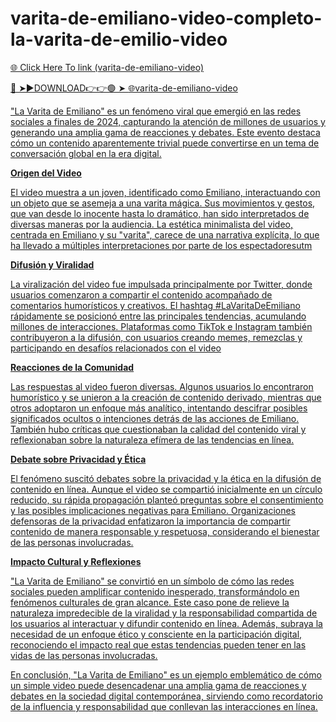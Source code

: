 # varita-de-emiliano-video-completo-la-varita-de-emilio-video

<a href="https://qomlix.cfd/NUYIWSD"> 🌐 Click Here To link (varita-de-emiliano-video)

🔴 ➤►DOWNLOAD👉👉🟢 ➤  <a href="https://qomlix.cfd/NUYIWSD"> 🌐varita-de-emiliano-video

"La Varita de Emiliano" es un fenómeno viral que emergió en las redes sociales a finales de 2024, capturando la atención de millones de usuarios y generando una amplia gama de reacciones y debates. Este evento destaca cómo un contenido aparentemente trivial puede convertirse en un tema de conversación global en la era digital.

**Origen del Video**

El video muestra a un joven, identificado como Emiliano, interactuando con un objeto que se asemeja a una varita mágica. Sus movimientos y gestos, que van desde lo inocente hasta lo dramático, han sido interpretados de diversas maneras por la audiencia. La estética minimalista del video, centrada en Emiliano y su "varita", carece de una narrativa explícita, lo que ha llevado a múltiples interpretaciones por parte de los espectadoresutm

**Difusión y Viralidad**

La viralización del video fue impulsada principalmente por Twitter, donde usuarios comenzaron a compartir el contenido acompañado de comentarios humorísticos y creativos. El hashtag #LaVaritaDeEmiliano rápidamente se posicionó entre las principales tendencias, acumulando millones de interacciones. Plataformas como TikTok e Instagram también contribuyeron a la difusión, con usuarios creando memes, remezclas y participando en desafíos relacionados con el video

**Reacciones de la Comunidad**

Las respuestas al video fueron diversas. Algunos usuarios lo encontraron humorístico y se unieron a la creación de contenido derivado, mientras que otros adoptaron un enfoque más analítico, intentando descifrar posibles significados ocultos o intenciones detrás de las acciones de Emiliano. También hubo críticas que cuestionaban la calidad del contenido viral y reflexionaban sobre la naturaleza efímera de las tendencias en línea. 

**Debate sobre Privacidad y Ética**

El fenómeno suscitó debates sobre la privacidad y la ética en la difusión de contenido en línea. Aunque el video se compartió inicialmente en un círculo reducido, su rápida propagación planteó preguntas sobre el consentimiento y las posibles implicaciones negativas para Emiliano. Organizaciones defensoras de la privacidad enfatizaron la importancia de compartir contenido de manera responsable y respetuosa, considerando el bienestar de las personas involucradas.

**Impacto Cultural y Reflexiones**

"La Varita de Emiliano" se convirtió en un símbolo de cómo las redes sociales pueden amplificar contenido inesperado, transformándolo en fenómenos culturales de gran alcance. Este caso pone de relieve la naturaleza impredecible de la viralidad y la responsabilidad compartida de los usuarios al interactuar y difundir contenido en línea. Además, subraya la necesidad de un enfoque ético y consciente en la participación digital, reconociendo el impacto real que estas tendencias pueden tener en las vidas de las personas involucradas.

En conclusión, "La Varita de Emiliano" es un ejemplo emblemático de cómo un simple video puede desencadenar una amplia gama de reacciones y debates en la sociedad digital contemporánea, sirviendo como recordatorio de la influencia y responsabilidad que conllevan las interacciones en línea. 

